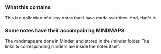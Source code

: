 ### What this contains
This is a collection of all my notes that I have made over time. And, that's it.

### Some notes have their accompaining MINDMAPS
The mindmaps are done in Minder, and stored in the /minder folder.
The links to corresponding minders are inside the notes itself. 
